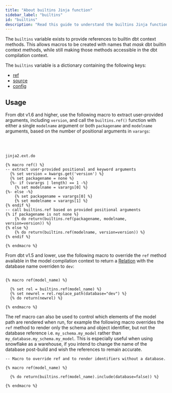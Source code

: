 ```yaml
---
title: "About builtins Jinja function"
sidebar_label: "builtins"
id: "builtins"
description: "Read this guide to understand the builtins Jinja function in dbt."
---
```


The `builtins` variable exists to provide references to builtin dbt context methods. This allows macros to be created with names that _mask_ dbt builtin context methods, while still making those methods accessible in the dbt compilation context.

The `builtins` variable is a dictionary containing the following keys:

- [ref](/reference/dbt-jinja-functions/ref)
- [source](/reference/dbt-jinja-functions/source)
- [config](/reference/dbt-jinja-functions/config)

## Usage

<VersionBlock firstVersion="1.6">
  
From dbt v1.6 and higher, use the following macro to extract user-provided arguments, including <code>version</code>, and call the <code>builtins.ref()</code> function with either a single <code>modelname</code> argument or both <code>packagename</code> and <code>modelname</code> arguments, based on the number of positional arguments in <code>varargs</code>:

<br /><br />

  
```jinja2
jinja2.ext.do

{% macro ref() %}
-- extract user-provided positional and keyword arguments
  {% set version = kwargs.get('version') %}
  {% set packagename = none %}
  {%- if (varargs | length) == 1 -%}
    {% set modelname = varargs[0] %}
{%- else -%}
    {% set packagename = varargs[0] %}
    {% set modelname = varargs[1] %}
{% endif %}
-- call builtins.ref based on provided positional arguments
{% if packagename is not none %}
    {% do return(builtins.ref(packagename, modelname, version=version)) %}
{% else %}
    {% do return(builtins.ref(modelname, version=version)) %}
{% endif %}

{% endmacro %}
```
</VersionBlock>

<VersionBlock lastVersion="1.5">

From dbt v1.5 and lower, use the following macro to override the `ref` method available in the model compilation context to return a [Relation](/reference/dbt-classes#relation) with the database name overriden to `dev`:

```jinja2

{% macro ref(model_name) %}

  {% set rel = builtins.ref(model_name) %}
  {% set newrel = rel.replace_path(database="dev") %}
  {% do return(newrel) %}

{% endmacro %}
```
</VersionBlock>

The ref macro can also be used to control which elements of the model path are rendered when run, for example the following macro overrides the `ref` method to render only the schema and object identifier, but not the database reference i.e. `my_schema.my_model` rather than `my_database.my_schema.my_model`. This is especially useful when using snowflake as a warehouse, if you intend to change the name of the database post-build and wish the references to remain accurate.

```jinja2
-- Macro to override ref and to render identifiers without a database.

{% macro ref(model_name) %}

  {% do return(builtins.ref(model_name).include(database=false)) %}

{% endmacro %}
```
